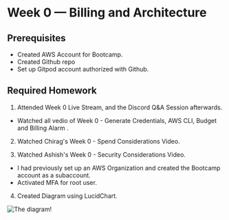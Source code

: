 # Week 0 — Billing and Architecture

## Prerequisites
* Created AWS Account for Bootcamp.
* Created Github repo 
* Set up Gitpod account authorized with Github.

## Required Homework

1. Attended Week 0 Live Stream, and the Discord Q&A Session afterwards.
  * Watched all vedio of Week 0 -   Generate Credentials, AWS CLI, Budget and Billing Alarm .

2. Watched Chirag's Week 0 - Spend Considerations Video.

3. Watched Ashish's Week 0 - Security Considerations Video.
  * I had previously set up an AWS Organization and created the Bootcamp account as a subaccount.  
  * Activated MFA for root user.
4.  Created  Diagram using LucidChart.

![The diagram!](/assets/images/assets/ScreenshotLucid-diagram%20week0.png)


